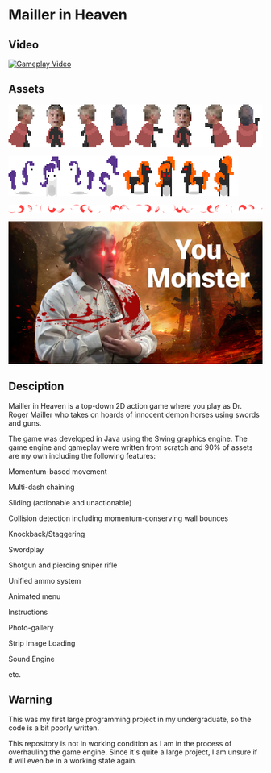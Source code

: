# Mailler in Heaven

## Video

[![Gameplay Video](https://i.imgur.com/sTYDaOy.png)](https://www.youtube.com/watch?v=CfrEi_nRh0g)

## Assets

![Mailler Strip Image](https://github.com/grubtub19/Mailler-in-Heaven/blob/master/target/classes/Images/maillerstrip2.png?raw=true)

![Pony Strip Image](https://github.com/grubtub19/Mailler-in-Heaven/blob/master/target/classes/Images/rarityStrip.png?raw=true)

![Sword Strip Image](https://github.com/grubtub19/Mailler-in-Heaven/blob/master/target/classes/Images/swoosh.png?raw=true)

<img src="https://github.com/grubtub19/Mailler-in-Heaven/blob/master/target/classes/Images/winner.png?raw=true" width=800px>

## Desciption

Mailler in Heaven is a top-down 2D action game where you play as Dr. Roger Mailler who takes on hoards of innocent demon horses using swords and guns. 

The game was developed in Java using the Swing graphics engine. The game engine and gameplay were written from scratch and 90% of assets are my own including the following features:

Momentum-based movement

Multi-dash chaining

Sliding (actionable and unactionable)

Collision detection including momentum-conserving wall bounces

Knockback/Staggering

Swordplay

Shotgun and piercing sniper rifle

Unified ammo system

Animated menu

Instructions

Photo-gallery

Strip Image Loading

Sound Engine

etc.

## Warning

This was my first large programming project in my undergraduate, so the code is a bit poorly written.

This repository is not in working condition as I am in the process of overhauling the game engine. Since it's quite a large project, I am unsure if it will even be in a working state again.

